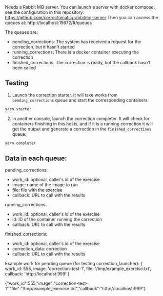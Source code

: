 Needs a Rabbit MQ server. You can launch a server with docker compose, see the configuration in this repository: https://github.com/correctomatic/rabbitmq-server
Then you can access the queues at: http://localhost:15672/#/queues

The queues are:
- pending_corrections: The system has received a request for the correction, but it hasn't started
- running_corrections: There is a docker container executing the correction
- finished_corrections: The correction is ready, but the callback hasn't been called

## Testing

1) Launch the correction starter. It will take works from `pending_corrections` queue and start the corresponding containers:
```sh
yarn starter
```
2) In another console, launch the correction completer. It will check for containers finishing in this hosts, and if it is a running correction it will get the output and generate a correction in the `finished_corrections` queue:
```sh
yarn completer
```


## Data in each queue:

pending_corrections:
  - work_id: optional, caller's id of the exercise
  - image: name of the image to run
  - file: file with the exercise
  - callback: URL to call with the results


running_corrections:
  - work_id: optional, caller's id of the exercise
  - id: ID of the container running the correction
  - callback: URL to call with the results

finished_corrections:
- work_id: optional, caller's id of the exercise
- correction_data: correction
- callback: URL to call with the results


Example work for pending queue (for testing correction_launcher):
{
  work_id: 555,
  image: 'correction-test-1',
  file: '/tmp/example_exercise.txt',
  callback: 'http://localhost:999'
}

{"work_id":555,"image":"correction-test-1","file":"/tmp/example_exercise.txt","callback":"http://localhost:999"}
